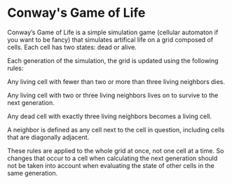 # Conway's Game of Life

Conway’s Game of Life is a simple simulation game (cellular automaton if you want to be fancy) that simulates artifical life on a grid composed of cells. Each cell has two states: dead or alive. 

Each generation of the simulation, the grid is updated using the following rules:

Any living cell with fewer than two or more than three living neighbors dies.

Any living cell with two or three living neighbors lives on to survive to the next generation.

Any dead cell with exactly three living neighbors becomes a living cell.

A neighbor is defined as any cell next to the cell in question, including cells that are diagonally adjacent.

These rules are applied to the whole grid at once, not one cell at a time. So changes that occur to a cell when calculating the next generation should not be taken into account when evaluating the state of other cells in the same generation.
